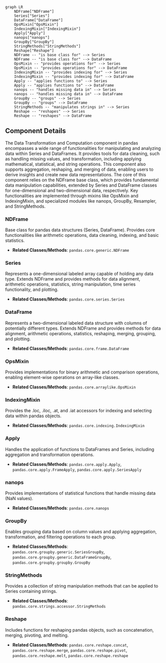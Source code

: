 ```mermaid
graph LR
    NDFrame["NDFrame"]
    Series["Series"]
    DataFrame["DataFrame"]
    OpsMixin["OpsMixin"]
    IndexingMixin["IndexingMixin"]
    Apply["Apply"]
    nanops["nanops"]
    GroupBy["GroupBy"]
    StringMethods["StringMethods"]
    Reshape["Reshape"]
    NDFrame -- "is base class for" --> Series
    NDFrame -- "is base class for" --> DataFrame
    OpsMixin -- "provides operations for" --> Series
    OpsMixin -- "provides operations for" --> DataFrame
    IndexingMixin -- "provides indexing for" --> Series
    IndexingMixin -- "provides indexing for" --> DataFrame
    Apply -- "applies functions to" --> Series
    Apply -- "applies functions to" --> DataFrame
    nanops -- "handles missing data in" --> Series
    nanops -- "handles missing data in" --> DataFrame
    GroupBy -- "groups" --> Series
    GroupBy -- "groups" --> DataFrame
    StringMethods -- "manipulates strings in" --> Series
    Reshape -- "reshapes" --> Series
    Reshape -- "reshapes" --> DataFrame
```

## Component Details

The Data Transformation and Computation component in pandas encompasses a wide range of functionalities for manipulating and analyzing data within Series and DataFrames. It provides tools for data cleaning, such as handling missing values, and transformation, including applying mathematical, statistical, and string operations. This component also supports aggregation, reshaping, and merging of data, enabling users to derive insights and create new data representations. The core of this component relies on the NDFrame base class, which provides fundamental data manipulation capabilities, extended by Series and DataFrame classes for one-dimensional and two-dimensional data, respectively. Key functionalities are implemented through mixins like OpsMixin and IndexingMixin, and specialized modules like nanops, GroupBy, Resampler, and StringMethods.

### NDFrame
Base class for pandas data structures (Series, DataFrame). Provides core functionalities like arithmetic operations, data cleaning, indexing, and basic statistics.
- **Related Classes/Methods**: `pandas.core.generic.NDFrame`

### Series
Represents a one-dimensional labeled array capable of holding any data type. Extends NDFrame and provides methods for data alignment, arithmetic operations, statistics, string manipulation, time series functionality, and plotting.
- **Related Classes/Methods**: `pandas.core.series.Series`

### DataFrame
Represents a two-dimensional labeled data structure with columns of potentially different types. Extends NDFrame and provides methods for data alignment, arithmetic operations, statistics, reshaping, merging, grouping, and plotting.
- **Related Classes/Methods**: `pandas.core.frame.DataFrame`

### OpsMixin
Provides implementations for binary arithmetic and comparison operations, enabling element-wise operations on array-like classes.
- **Related Classes/Methods**: `pandas.core.arraylike.OpsMixin`

### IndexingMixin
Provides the .loc, .iloc, .at, and .iat accessors for indexing and selecting data within pandas objects.
- **Related Classes/Methods**: `pandas.core.indexing.IndexingMixin`

### Apply
Handles the application of functions to DataFrames and Series, including aggregation and transformation operations.
- **Related Classes/Methods**: `pandas.core.apply.Apply`, `pandas.core.apply.FrameApply`, `pandas.core.apply.SeriesApply`

### nanops
Provides implementations of statistical functions that handle missing data (NaN values).
- **Related Classes/Methods**: `pandas.core.nanops`

### GroupBy
Enables grouping data based on column values and applying aggregation, transformation, and filtering operations to each group.
- **Related Classes/Methods**: `pandas.core.groupby.generic.SeriesGroupBy`, `pandas.core.groupby.generic.DataFrameGroupBy`, `pandas.core.groupby.groupby.GroupBy`

### StringMethods
Provides a collection of string manipulation methods that can be applied to Series containing strings.
- **Related Classes/Methods**: `pandas.core.strings.accessor.StringMethods`

### Reshape
Includes functions for reshaping pandas objects, such as concatenation, merging, pivoting, and melting.
- **Related Classes/Methods**: `pandas.core.reshape.concat`, `pandas.core.reshape.merge`, `pandas.core.reshape.pivot`, `pandas.core.reshape.melt`, `pandas.core.reshape.reshape`
